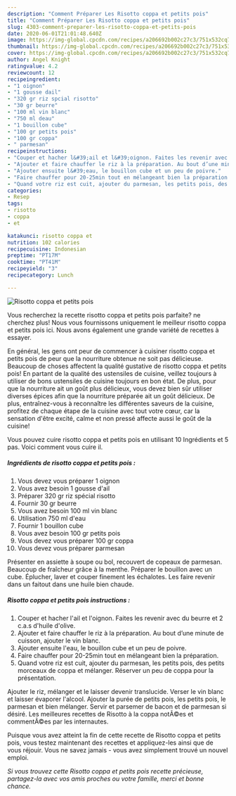 ```yaml
---
description: "Comment Préparer Les Risotto coppa et petits pois"
title: "Comment Préparer Les Risotto coppa et petits pois"
slug: 4303-comment-preparer-les-risotto-coppa-et-petits-pois
date: 2020-06-01T21:01:48.640Z
image: https://img-global.cpcdn.com/recipes/a206692b002c27c3/751x532cq70/risotto-coppa-et-petits-pois-photo-principale-de-la-recette.jpg
thumbnail: https://img-global.cpcdn.com/recipes/a206692b002c27c3/751x532cq70/risotto-coppa-et-petits-pois-photo-principale-de-la-recette.jpg
cover: https://img-global.cpcdn.com/recipes/a206692b002c27c3/751x532cq70/risotto-coppa-et-petits-pois-photo-principale-de-la-recette.jpg
author: Angel Knight
ratingvalue: 4.2
reviewcount: 12
recipeingredient:
- "1 oignon"
- "1 gousse dail"
- "320 gr riz spcial risotto"
- "30 gr beurre"
- "100 ml vin blanc"
- "750 ml deau"
- "1 bouillon cube"
- "100 gr petits pois"
- "100 gr coppa"
- " parmesan"
recipeinstructions:
- "Couper et hacher l&#39;ail et l&#39;oignon. Faites les revenir avec du beurre et 2 c.a.s d&#39;huile d&#39;olive."
- "Ajouter et faire chauffer le riz à la préparation. Au bout d’une minute de cuisson, ajouter le vin blanc."
- "Ajouter ensuite l&#39;eau, le bouillon cube et un peu de poivre."
- "Faire chauffer pour 20-25min tout en mélangeant bien la préparation."
- "Quand votre riz est cuit, ajouter du parmesan, les petits pois, des petits morceaux de coppa et mélanger. Réserver un peu de coppa pour la présentation."
categories:
- Resep
tags:
- risotto
- coppa
- et

katakunci: risotto coppa et 
nutrition: 102 calories
recipecuisine: Indonesian
preptime: "PT17M"
cooktime: "PT41M"
recipeyield: "3"
recipecategory: Lunch

---
```



![Risotto coppa et petits pois](https://img-global.cpcdn.com/recipes/a206692b002c27c3/751x532cq70/risotto-coppa-et-petits-pois-photo-principale-de-la-recette.jpg)

Vous recherchez la recette risotto coppa et petits pois parfaite? ne cherchez plus! Nous vous fournissons uniquement le meilleur risotto coppa et petits pois ici. Nous avons également une grande variété de recettes à essayer.

En général, les gens ont peur de commencer à cuisiner risotto coppa et petits pois de peur que la nourriture obtenue ne soit pas délicieuse. Beaucoup de choses affectent la qualité gustative de risotto coppa et petits pois! En partant de la qualité des ustensiles de cuisine, veillez toujours à utiliser de bons ustensiles de cuisine toujours en bon état. De plus, pour que la nourriture ait un goût plus délicieux, vous devez bien sûr utiliser diverses épices afin que la nourriture préparée ait un goût délicieux. De plus, entraînez-vous à reconnaître les différentes saveurs de la cuisine, profitez de chaque étape de la cuisine avec tout votre cœur, car la sensation d'être excité, calme et non pressé affecte aussi le goût de la cuisine!

<!--inarticleads1-->

Vous pouvez cuire risotto coppa et petits pois en utilisant 10 Ingrédients et 5 pas. Voici comment vous cuire il.

##### Ingrédients de risotto coppa et petits pois :

1. Vous devez vous préparer 1 oignon
1. Vous avez besoin 1 gousse d&#39;ail
1. Préparer 320 gr riz spécial risotto
1. Fournir 30 gr beurre
1. Vous avez besoin 100 ml vin blanc
1. Utilisation 750 ml d&#39;eau
1. Fournir 1 bouillon cube
1. Vous avez besoin 100 gr petits pois
1. Vous devez vous préparer 100 gr coppa
1. Vous devez vous préparer  parmesan


Présenter en assiette à soupe ou bol, recouvert de copeaux de parmesan. Beaucoup de fraîcheur grâce à la menthe. Préparer le bouillon avec un cube. Éplucher, laver et couper finement les échalotes. Les faire revenir dans un faitout dans une huile bien chaude. 

<!--inarticleads2-->

##### Risotto coppa et petits pois instructions :

1. Couper et hacher l&#39;ail et l&#39;oignon. Faites les revenir avec du beurre et 2 c.a.s d&#39;huile d&#39;olive.
1. Ajouter et faire chauffer le riz à la préparation. Au bout d’une minute de cuisson, ajouter le vin blanc.
1. Ajouter ensuite l&#39;eau, le bouillon cube et un peu de poivre.
1. Faire chauffer pour 20-25min tout en mélangeant bien la préparation.
1. Quand votre riz est cuit, ajouter du parmesan, les petits pois, des petits morceaux de coppa et mélanger. Réserver un peu de coppa pour la présentation.


Ajouter le riz, mélanger et le laisser devenir translucide. Verser le vin blanc et laisser évaporer l&#39;alcool. Ajouter la purée de petits pois, les petits pois, le parmesan et bien mélanger. Servir et parsemer de bacon et de parmesan si désiré. Les meilleures recettes de Risotto à la coppa notÃ©es et commentÃ©es par les internautes. 

<!--inarticleads1-->

<p>
Puisque vous avez atteint la fin de cette recette de Risotto coppa et petits pois, vous testez maintenant des recettes et appliquez-les ainsi que de vous réjouir. Vous ne savez jamais - vous avez simplement trouvé un nouvel emploi.
</p>

<p>
<i>Si vous trouvez cette Risotto coppa et petits pois recette précieuse, partagez-la avec vos amis proches ou votre famille, merci et bonne chance.</i>
</p>

